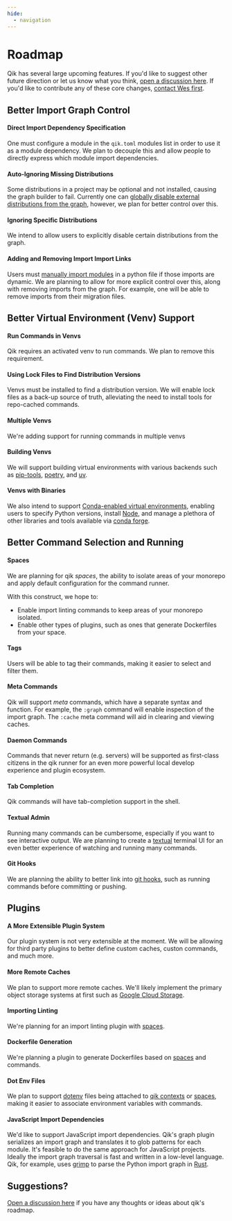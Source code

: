 ```yaml
---
hide:
  - navigation
---
```


# Roadmap

Qik has several large upcoming features. If you'd like to suggest other future direction or let us know what you think, [open a discussion here](https://github.com/Opus10/qik/discussions). If you'd like to contribute any of these core changes, [contact Wes first](mailto:wesleykendall@gmail.com).

## Better Import Graph Control

#### Direct Import Dependency Specification

One must configure a module in the `qik.toml` modules list in order to use it as a module dependency. We plan to decouple this and allow people to directly express which module import dependencies.

#### Auto-Ignoring Missing Distributions

Some distributions in a project may be optional and not installed, causing the graph builder to fail. Currently one can [globally disable external distributions from the graph](commands.md#module), however, we plan for better control over this.

#### Ignoring Specific Distributions

We intend to allow users to explicitly disable certain distributions from the graph.

#### Adding and Removing Import Import Links

Users must [manually import modules](commands.md#module) in a python file if those imports are dynamic. We are planning to allow for more explicit control over this, along with removing imports from the graph. For example, one will be able to remove imports from their migration files.

## Better Virtual Environment (Venv) Support

#### Run Commands in Venvs

Qik requires an activated venv to run commands. We plan to remove this requirement.

#### Using Lock Files to Find Distribution Versions

Venvs must be installed to find a distribution version. We will enable lock files as a back-up source of truth, alleviating the need to install tools for repo-cached commands.

#### Multiple Venvs

We're adding support for running commands in multiple venvs

#### Building Venvs

We will support building virtual environments with various backends such as [pip-tools](https://github.com/jazzband/pip-tools), [poetry](https://python-poetry.org), and [uv](https://github.com/astral-sh/uv).

#### Venvs with Binaries

We also intend to support [Conda-enabled virtual environments](https://conda.io), enabling users to specify Python versions, install [Node](https://nodejs.org), and manage a plethora of other libraries and tools available via [conda forge](https://conda-forge.org).

## Better Command Selection and Running

<a id="spaces"></a>

#### Spaces

We are planning for qik *spaces*, the ability to isolate areas of your monorepo and apply default configuration for the command runner.

With this construct, we hope to:

- Enable import linting commands to keep areas of your monorepo isolated.
- Enable other types of plugins, such as ones that generate Dockerfiles from your space.

#### Tags

Users will be able to tag their commands, making it easier to select and filter them.

#### Meta Commands

Qik will support *meta* commands, which have a separate syntax and function. For example, the `:graph` command will enable inspection of the import graph. The `:cache` meta command will aid in clearing and viewing caches.

#### Daemon Commands

Commands that never return (e.g. servers) will be supported as first-class citizens in the qik runner for an even more powerful local develop experience and plugin ecosystem.

#### Tab Completion

Qik commands will have tab-completion support in the shell.

#### Textual Admin

Running many commands can be cumbersome, especially if you want to see interactive output. We are planning to create a [textual](https://textual.textualize.io) terminal UI for an even better experience of watching and running many commands.

#### Git Hooks

We are planning the ability to better link into [git hooks](https://git-scm.com/book/en/v2/Customizing-Git-Git-Hooks), such as running commands before committing or pushing. 

## Plugins

#### A More Extensible Plugin System

Our plugin system is not very extensible at the moment. We will be allowing for third party plugins to better define custom caches, custon commands, and much more.

#### More Remote Caches

We plan to support more remote caches. We'll likely implement the primary object storage systems at first such as [Google Cloud Storage](https://cloud.google.com/storage).

#### Importing Linting

We're planning for an import linting plugin with [spaces](#spaces).

#### Dockerfile Generation

We're planning a plugin to generate Dockerfiles based on [spaces](#spaces) and commands.

#### Dot Env Files

We plan to support [dotenv](https://www.npmjs.com/package/dotenv) files being attached to [qik contexts](context.md) or [spaces](#spaces), making it easier to associate environment variables with commands.

#### JavaScript Import Dependencies

We'd like to support JavaScript import dependencies. Qik's graph plugin serializes an import graph and translates it to glob patterns for each module. It's feasible to do the same approach for JavaScript projects. Ideally the import graph traversal is fast and written in a low-level language. Qik, for example, uses [grimp](https://grimp.readthedocs.io/en/stable/) to parse the Python import graph in [Rust](https://www.rust-lang.org).

## Suggestions?

[Open a discussion here](https://github.com/Opus10/qik/discussions) if you have any thoughts or ideas about qik's roadmap.
